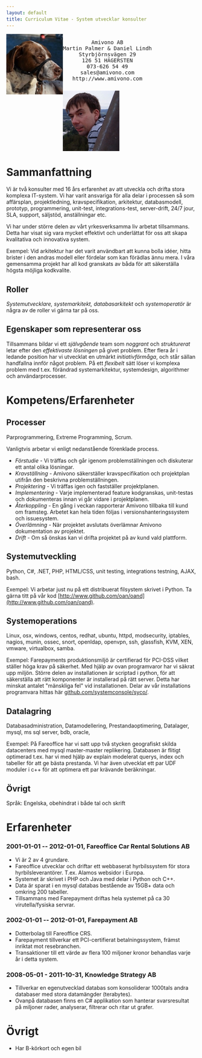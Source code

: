 ```yaml
---
layout: default
title: Curriculum Vitae - System utvecklar konsulter
---
```


<div>
    <img style="float:left;padding:0px" width="150" src="/images/martin-palmer.jpg">
    <pre style="float:left;text-align:center;padding-bottom:10px">
Amivono AB
Martin Palmer &amp; Daniel Lindh
Styrbjörnsvägen 29
126 51 HÄGERSTEN
073-626 54 49
sales@amivono.com
http://www.amivono.com</pre>
    <img style="float:left;padding:0px" width="150" src="/images/daniel-lindh.jpg">
</div>
<div style="clear:both"></div>

# Sammanfattning

Vi är två konsulter med 16 års erfarenhet av att utveckla och drifta stora komplexa IT-system. Vi har varit ansvariga för alla delar i processen så som affärsplan, projektledning, kravspecifikation, arkitektur, databasmodell, prototyp, programmering, unit-test, integrations-test, server-drift, 24/7 jour, SLA, support, säljstöd, anställningar etc.

Vi har under större delen av vårt yrkesverksamma liv arbetat tillsammans. Detta har visat sig vara mycket effektivt och underlättat för oss att skapa kvalitativa och innovativa system.

Exempel: Vid arkitektur har det varit användbart att kunna bolla idéer, hitta brister i den andras modell eller fördelar som kan förädlas ännu mera. I våra gemensamma projekt har all kod granskats av båda för att säkerställa högsta möjliga kodkvalite.

## Roller

_Systemutvecklare, systemarkitekt, databasarkitekt_ och _systemoperatör_ är några av de roller vi gärna tar på oss.

## Egenskaper som representerar oss

Tillsammans bildar vi ett _självgående_ team som _noggrant_ och _strukturerat_ letar efter den _effektivaste lösningen_ på givet problem. Efter flera år i ledande position har vi utvecklat en utmärkt _initiativförmåga_, och står sällan handfallna innför något problem. På ett _flexibelt_ sätt löser vi komplexa problem med t.ex. förändrad systemarkitektur, systemdesign, algorithmer och användarprocesser.

# Kompetens/Erfarenheter

## Processer

Parprogrammering, Extreme Programming, Scrum.

Vanligtvis arbetar vi enligt nedanstående förenklade process.

* _Förstudie_ - Vi träffas och går igenom problemställningen och diskuterar ett antal olika lösningar.
* _Kravställning_ - Amivono säkerställer kravspecifikation och projektplan utifrån den beskrivna problemställningen.
* _Projektering_ - Vi träffas igen och fastställer projektplanen.
* _Implementering_ - Varje implementerad feature kodgranskas, unit-testas och dokumenteras innan vi går vidare i projektplanen.
* _Återkoppling_ - En gång i veckan rapporterar Amivono tillbaka till kund om framsteg. Arbetet kan hela tiden följas i versionshanteringssystem och issuesystem.
* _Överlämning_ - När projektet avslutats överlämnar Amivono dokumentation av projektet.
* _Drift_ - Om så önskas kan vi drifta projektet på av kund vald plattform.

## Systemutveckling

Python, C#, .NET, PHP, HTML/CSS, unit testing, integrations testning, AJAX, bash.

Exempel: Vi arbetar just nu på ett distribuerat filsystem skrivet i Python. Ta gärna titt på vår kod [http://www.github.com/oan/oand](http://www.github.com/oan/oand).

## Systemoperations

Linux, osx, windows, centos, redhat, ubuntu, httpd, modsecurity, iptables, nagios, munin, ossec, snort, openldap, openvpn, ssh, glassfish, KVM, XEN, vmware, virtualbox, samba.

Exempel: Farepayments produktionsmiljö är certifierad för PCI-DSS vilket ställer höga krav på säkerhet. Med hjälp av ovan programvaror har vi säkrat upp miljön. Större delen av installationen är scriptad i python, för att säkerställa att rätt komponenter är installerad på rätt server. Detta har minskat antalet "mänskliga fel" vid installationen. Delar av vår installations programvara hittas här [github.com/systemconsole/syco/](github.com/systemconsole/syco/).

## Datalagring

Databasadministration, Datamodellering, Prestandaoptimering, Datalager, mysql, ms sql server, bdb, oracle,

Exempel: På Fareoffice har vi satt upp två stycken geografiskt skilda datacenters med mysql master-master replikering. Databasen är flitigt optimerad t.ex. har vi med hjälp av explain modelerat querys, index och tabeller för att ge bästa prestanda. Vi har även utvecklat ett par UDF moduler i c++ för att optimera ett par krävande beräkningar.

## Övrigt

Språk: Engelska, obehindrat i både tal och skrift

# Erfarenheter

### 2001-01-01 -- 2012-01-01, Fareoffice Car Rental Solutions AB

* Vi är 2 av 4 grundare.
* Fareoffice utvecklar och driftar ett webbaserat hyrbilssystem för stora hyrbilsleverantörer. T.ex. Alamos websidor i Europa.
* Systemet är skrivet i PHP och Java med delar i Python och C++.
* Data är sparat i en mysql databas bestående av 15GB+ data och omkring 200 tabeller.
* Tillsammans med Farepayment driftas hela systemet på ca 30 virutella/fysiska servrar.

### 2002-01-01 -- 2012-01-01, Farepayment AB

* Dotterbolag till Fareoffice CRS.
* Farepayment tillverkar ett PCI-certifierat betalningssystem, främst inriktat mot resebranchen.
* Transaktioner till ett värde av flera 100 miljoner kronor behandlas varje år i detta system.

### 2008-05-01 - 2011-10-31, Knowledge Strategy AB

* Tillverkar en egenutvecklad databas som konsoliderar 1000tals andra databaser med stora datamängder (terabytes).
* Ovanpå databasen finns en C# applikation som hanterar svarsresultat på miljoner rader, analyserar, filtrerar och ritar ut grafer.

# Övrigt

* Har B-körkort och egen bil
